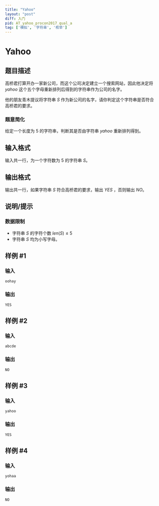 ```yaml
---
title: "Yahoo"
layout: "post"
diff: 入门
pid: AT_yahoo_procon2017_qual_a
tag: ['模拟', '字符串', '枚举']
---
```


# Yahoo

## 题目描述

高桥君打算开办一家新公司，而这个公司决定建立一个搜索网站，因此他决定将 $yahoo$ 这个五个字母重新排列后得到的字符串作为公司的名字。

他的朋友青木提议将字符串 $S$ 作为新公司的名字，请你判定这个字符串是否符合高桥君的要求。
### 题意简化
给定一个长度为 $5$ 的字符串，判断其是否由字符串 $yahoo$ 重新排列得到。

## 输入格式

输入共一行，为一个字符数为 $5$ 的字符串 $S$。

## 输出格式

输出共一行，如果字符串 $S$ 符合高桥君的要求，输出 $YES$ ，否则输出 $NO$。

## 说明/提示

### 数据限制
- 字符串 $S$ 的字符个数 $len(S)\le 5$
- 字符串 $S$ 均为小写字母。

## 样例 #1

### 输入

```
oohay
```

### 输出

```
YES
```

## 样例 #2

### 输入

```
abcde
```

### 输出

```
NO
```

## 样例 #3

### 输入

```
yahoo
```

### 输出

```
YES
```

## 样例 #4

### 输入

```
yohaa
```

### 输出

```
NO
```

